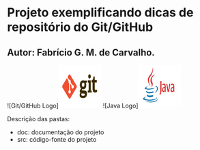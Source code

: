 # Projeto exemplificando dicas de repositório do Git/GitHub
## Autor: Fabrício G. M. de Carvalho.

![Git/GitHub Logo]<img src="/doc/img/img_git.png" width="100" height="100"/>
![Java Logo]<img src="/doc/img/img_java.jpg" width="100" height="100"/>


Descrição das pastas:

* doc: documentação do projeto
* src: código-fonte do projeto
